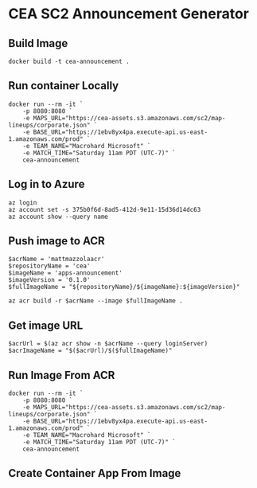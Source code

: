 # CEA SC2 Announcement Generator

## Build Image

```
docker build -t cea-announcement .
```

## Run container Locally

```
docker run --rm -it `
    -p 8080:8080 `
    -e MAPS_URL="https://cea-assets.s3.amazonaws.com/sc2/map-lineups/corporate.json" `
    -e BASE_URL="https://1ebv8yx4pa.execute-api.us-east-1.amazonaws.com/prod" `
    -e TEAM_NAME="Macrohard Microsoft" `
    -e MATCH_TIME="Saturday 11am PDT (UTC-7)" `
    cea-announcement
```

## Log in to Azure

```
az login
az account set -s 375b0f6d-8ad5-412d-9e11-15d36d14dc63
az account show --query name
```

## Push image to ACR

```
$acrName = 'mattmazzolaacr'
$repositoryName = 'cea'
$imageName = 'apps-announcement'
$imageVersion = '0.1.0'
$fullImageName = "${repositoryName}/${imageName}:${imageVersion}"

az acr build -r $acrName --image $fullImageName .
```

## Get image URL

```
$acrUrl = $(az acr show -n $acrName --query loginServer)
$acrImageName = "$($acrUrl)/$($fullImageName)"
```


## Run Image From ACR

```
docker run --rm -it `
    -p 8080:8080 `
    -e MAPS_URL="https://cea-assets.s3.amazonaws.com/sc2/map-lineups/corporate.json" `
    -e BASE_URL="https://1ebv8yx4pa.execute-api.us-east-1.amazonaws.com/prod" `
    -e TEAM_NAME="Macrohard Microsoft" `
    -e MATCH_TIME="Saturday 11am PDT (UTC-7)" `
    cea-announcement
```



## Create Container App From Image
